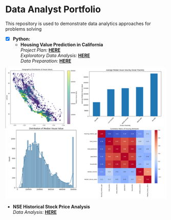 # Data Analyst Portfolio
This repository is used to demonstrate data analytics approaches for problems solving

- [x] **Python:** 
  - **Housing Value Prediction in California**<br />
*Project Plan:* **[HERE](https://github.com/YenchiSomnambule/Data_Analyst_Portfolio/blob/main/Housing%20Value%20Prediction%20in%20California%20Project%20Plan.docx)**<br />
*Exploratory Data Analysis:* **[HERE](https://github.com/YenchiSomnambule/Data_Analyst_Portfolio/blob/main/Housing%20Value%20Prediction%20in%20California%20Exploratory%20Data%20Analysis.ipynb)**<br />
*Data Preparation:* **[HERE](https://github.com/YenchiSomnambule/Data_Analyst_Portfolio/blob/main/Housing%20Value%20Prediction%20in%20California%20Data%20Preparation.ipynb)**<br />

![California_Housing](Visuals/california_housing.png)

  - **NSE Historical Stock Price Analysis**<br />
*Data Analysis:* **[HERE](https://github.com/YenchiSomnambule/Data_Analyst_Portfolio/blob/main/nse_stock_historical_price_data_analysis.ipynb)**<br />
